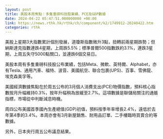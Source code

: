 ```yaml
---
layout: post
title: 美股本周焦點：多隻重磅科技股業績、PCE及GDP數據
date: 2024-04-22 05:47:51.000000000 +08:00
link: https://news.rthk.hk/rthk/ch/component/k2/1749912-20240422.htm
categories: rthk
---
```


美股上星期3大指數累計個別發展，道瓊斯指數微升3點，扭轉前兩星期跌勢；但納斯達克指數連跌4星期，上周跌5.5%；標準普爾500指數跌約3.1%，連跌3星期，上周五失守5000點關口，並連跌6個交易日。

美股本周有多隻重磅科技股公布業績，包括Meta、微軟、英特爾、Alphabet，亦有Tesla、通用汽車、福特、波音、美國航空、聯合包裹(UPS)、百事、雪佛龍、埃克森美孚等。

美國經濟數據焦點在於周五公布的3月個人消費支出(PCE)物價指數，預料核心指數按月升幅維持0.3%，按年升幅稍為放緩至2.7%。這項數據是聯儲局關注的通脹指標，市場從中判斷減息時機。

周四公布美國首季國內生產總值(GDP)初值，預料按季年率增長2.4%，遠低於去年第4季的3.4%。本周亦會有3月新屋銷售、耐用品訂單、二手樓臨時買賣合約等數據。

另外，日本央行周五公布議息結果。
